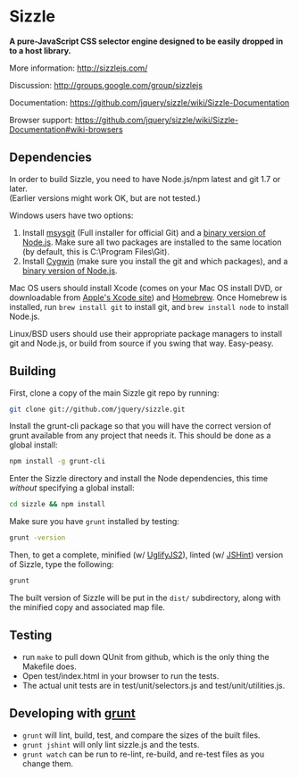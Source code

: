 # Sizzle

__A pure-JavaScript CSS selector engine designed to be easily dropped in to a host library.__

More information: http://sizzlejs.com/

Discussion: http://groups.google.com/group/sizzlejs

Documentation: https://github.com/jquery/sizzle/wiki/Sizzle-Documentation

Browser support: https://github.com/jquery/sizzle/wiki/Sizzle-Documentation#wiki-browsers

Dependencies
---------------------------

In order to build Sizzle, you need to have Node.js/npm latest and git 1.7 or later.<br/>
(Earlier versions might work OK, but are not tested.)

Windows users have two options:

1. Install [msysgit](https://code.google.com/p/msysgit/) (Full installer for official Git) and a
   [binary version of Node.js](http://nodejs.org). Make sure all two packages are installed to the same
   location (by default, this is C:\Program Files\Git).
2. Install [Cygwin](http://cygwin.com/) (make sure you install the git and which packages), and
   a [binary version of Node.js](http://nodejs.org/).

Mac OS users should install Xcode (comes on your Mac OS install DVD, or downloadable from
[Apple's Xcode site](http://developer.apple.com/technologies/xcode.html)) and
[Homebrew](http://mxcl.github.com/homebrew/). Once Homebrew is installed, run `brew install git` to install git,
and `brew install node` to install Node.js.

Linux/BSD users should use their appropriate package managers to install git and Node.js, or build from source
if you swing that way. Easy-peasy.


Building
----------------------------

First, clone a copy of the main Sizzle git repo by running:

```bash
git clone git://github.com/jquery/sizzle.git
```

Install the grunt-cli package so that you will have the correct version of grunt available from any project that needs it. This should be done as a global install:

```bash
npm install -g grunt-cli
```

Enter the Sizzle directory and install the Node dependencies, this time *without* specifying a global install:

```bash
cd sizzle && npm install
```

Make sure you have `grunt` installed by testing:

```bash
grunt -version
```

Then, to get a complete, minified (w/ [UglifyJS2](https://github.com/mishoo/UglifyJS2)), linted (w/ [JSHint](http://jshint.com/)) version of Sizzle, type the following:

```bash
grunt
```

The built version of Sizzle will be put in the `dist/` subdirectory, along with the minified copy and associated map file.


Testing
----------------------------

- run `make` to pull down QUnit from github, which is the only thing the Makefile does.
- Open test/index.html in your browser to run the tests.
- The actual unit tests are in test/unit/selectors.js and test/unit/utilities.js.

Developing with [grunt](http://gruntjs.com)
----------------------------

- `grunt` will lint, build, test, and compare the sizes of the built files.
- `grunt jshint` will only lint sizzle.js and the tests.
- `grunt watch` can be run to re-lint, re-build, and re-test files as you change them.
